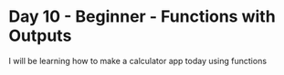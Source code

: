 # Day 10 - Beginner - Functions with Outputs

I will be learning how to make a calculator app today using functions
